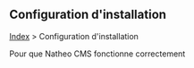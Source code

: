 ## Configuration d'installation

[Index](/index.md) > Configuration d'installation

Pour que Natheo CMS fonctionne correctement